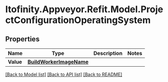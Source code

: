 # Itofinity.Appveyor.Refit.Model.ProjectConfigurationOperatingSystem
## Properties

Name | Type | Description | Notes
------------ | ------------- | ------------- | -------------
**Value** | [**BuildWorkerImageName**](BuildWorkerImageName.md) |  | 

[[Back to Model list]](../README.md#documentation-for-models) [[Back to API list]](../README.md#documentation-for-api-endpoints) [[Back to README]](../README.md)

